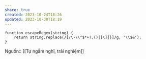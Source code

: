 ```yaml
---
share: true
created: 2023-10-24T18:26
updated: 2023-10-30T18:19
---
```

```
function escapeRegex(string) {
    return string.replace(/[/\-\\^$*+?.()|[\]{}]/g, '\\$&');
}
```
Nguồn:: [[Tự ngẫm nghĩ, trải nghiệm]]
